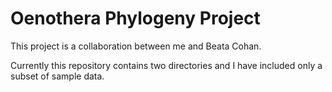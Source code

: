 # Oenothera Phylogeny Project

This project is a collaboration between me and Beata Cohan.

Currently this repository contains two directories and I have included only a subset of sample data.
